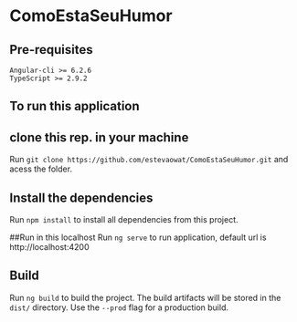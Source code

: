 # ComoEstaSeuHumor

## Pre-requisites
    Angular-cli >= 6.2.6
    TypeScript >= 2.9.2

## To run this application

## clone this rep. in your machine
Run `git clone https://github.com/estevaowat/ComoEstaSeuHumor.git` and acess the folder.

## Install the dependencies
Run `npm install` to install all dependencies from this project.

##Run in this localhost
Run `ng serve` to run application, default url is http://localhost:4200

## Build
Run `ng build` to build the project. The build artifacts will be stored in the `dist/` directory. Use the `--prod` flag for a production build.

